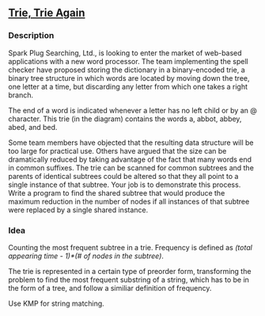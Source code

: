 ## [Trie, Trie Again](https://icpcarchive.ecs.baylor.edu/index.php?option=com_onlinejudge&Itemid=8&category=333&page=show_problem&problem=2195)
### Description
Spark Plug Searching, Ltd., is looking to enter the market of web-based applications with a new word processor. The team implementing the spell checker have proposed storing the dictionary in a binary-encoded trie, a binary tree structure in which words are located by moving down the tree, one letter at a time, but discarding any letter from which one takes a right branch. 

The end of a word is indicated whenever a letter has no left child or by an @ character. This trie (in the diagram) contains the words a, abbot, abbey, abed, and bed.

Some team members have objected that the resulting data structure will be too large for practical use. Others have argued that the size can be dramatically reduced by taking advantage of the fact that many words end in common suffixes. The trie can be scanned for common subtrees and the parents of identical subtrees could be altered so that they all point to a single instance of that subtree. Your job is to demonstrate this process. Write a program to find the shared subtree that would produce the maximum reduction in the number of nodes if all instances of that subtree were replaced by a single shared instance.



### Idea
Counting the most frequent subtree in a trie. Frequency is defined as *(total appearing time - 1)\*(# of nodes in the subtree)*.

The trie is represented in a certain type of preorder form, transforming the problem to find the most frequent substring of a string, which has to be in the form of a tree, and follow a similiar definition of frequency.

Use KMP for string matching.